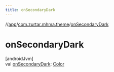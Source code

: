 ```yaml
---
title: onSecondaryDark
---
```

//[app](../../index.html)/[com.zurtar.mhma.theme](index.html)/[onSecondaryDark](on-secondary-dark.html)



# onSecondaryDark



[androidJvm]\
val [onSecondaryDark](on-secondary-dark.html): [Color](https://developer.android.com/reference/kotlin/androidx/compose/ui/graphics/Color.html)



